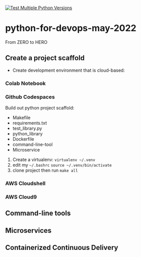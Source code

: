 [![Test Multiple Python Versions](https://github.com/snuzbrokh/python_devops/actions/workflows/main.yml/badge.svg)](https://github.com/snuzbrokh/python_devops/actions/workflows/main.yml)

# python-for-devops-may-2022
From ZERO to HERO

## Create a project scaffold

* Create development environment that is cloud-based: 
### Colab Notebook
### Github Codespaces

Build out python project scaffold:
* Makefile
* requirements.txt
* test_library.py
* python_library
* Dockerfile
* command-line-tool
* Microservice

1. Create a virtualenv: `virtualenv ~/.venv`
2. edit my `~/.bashrc` `source ~/.venv/bin/activate`
3. clone project then run `make all`

### AWS Cloudshell
### AWS Cloud9

## Command-line tools

## Microservices

## Containerized Continuous Delivery
